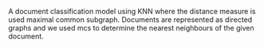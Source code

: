 A document classification model using KNN where the distance measure is used maximal common subgraph. Documents are represented as directed graphs and we used mcs to determine the nearest neighbours of the given document. 
